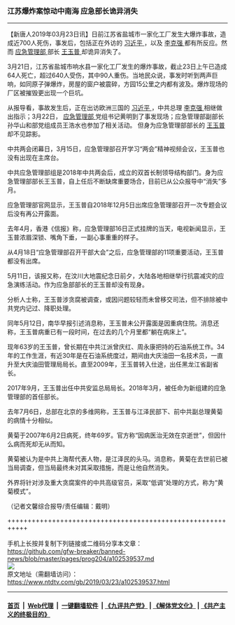 ### 江苏爆炸案惊动中南海  应急部长诡异消失
------------------------

<div class="post_content" itemprop="articleBody">
 <p>
  【新唐人2019年03月23日讯】日前江苏省盐城市一家化工厂发生大爆炸事故，造成近700人死伤，事发后，包括正在外访的
  <a href="https://www.ntdtv.com/gb/习近平.htm">
   习近平
  </a>
  ，以及
  <a href="https://www.ntdtv.com/gb/李克强.htm">
   李克强
  </a>
  都有所反应。然而
  <a href="https://www.ntdtv.com/gb/应急管理部.htm">
   应急管理部
  </a>
  部长
  <a href="https://www.ntdtv.com/gb/王玉普.htm">
   王玉普
  </a>
  却诡异消失了。
 </p>
 <p>
  3月21日，江苏省盐城市响水县一家化工厂发生的爆炸事故，截止23日上午已造成64人死亡，超过640人受伤，其中90人重伤。当地民众说，事发时听到两声巨响，如同原子弹爆炸，房屋的窗户被震碎，方园15公里之内都有波及。爆炸现场的厂区被摧毁更出现一个巨坑。
 </p>
 <p>
  从报导看，事故发生后，正在出访欧洲三国的
  <a href="https://www.ntdtv.com/gb/习近平.htm">
   习近平
  </a>
  ，中共总理
  <a href="https://www.ntdtv.com/gb/李克强.htm">
   李克强
  </a>
  相继做出指示；3月22日，
  <a href="https://www.ntdtv.com/gb/应急管理部.htm">
   应急管理部
  </a>
  党组书记黄明到了事发现场；应急管理部副部长孙华山和部党组成员王浩水也参加了相关活动。 但身为应急管理部部长的
  <a href="https://www.ntdtv.com/gb/王玉普.htm">
   王玉普
  </a>
  却不见踪影。
 </p>
 <p>
  中共两会闭幕日，3月15日，应急管理部召开学习“两会”精神视频会议，王玉普也没有出现在主席台。
 </p>
 <p>
  中共应急管理部组是2018年中共两会后，成立的双首长制领导结构部门。身为应急管理部部长王玉普，自上任后不断缺席重要场合，目前已从公众报导中“消失”多月。
 </p>
 <p>
  应急管理部官网显示，王玉普自2018年12月5日出席应急管理部召开一次专题会议后没有再公开露面。
 </p>
 <p>
  去年4月，香港《信报》称，应急管理部16日正式挂牌的当天，电视新闻显示，王玉普浓眉深锁、嘴角下垂，一副心事重重的样子。
 </p>
 <p>
  从4月18日“应急管理部召开干部大会”之后，应急管理部的11项重要活动，王玉普都没有出席。
 </p>
 <p>
  5月11日，该报又称，在汶川大地震纪念日前夕，大陆各地相继举行抗震减灾的应急演练活动。作为应急部部长的王玉普却没有现身。
 </p>
 <p>
  分析人士称，王玉普涉贪腐被调查，或因问题较轻而未曾移交司法，但不排除被中共党内记过、降职处理。
 </p>
 <p>
  同年5月12日，南华早报引述消息称，王玉普未公开露面是因重病住院。消息还称，王玉普病重已有一段时间，在过去的几个月里都“躺在病床上”。
 </p>
 <p>
  现年63岁的王玉普，曾长期在中共江派曾庆红、周永康把持的石油系统工作。34年的工作生涯，有近30年是在石油系统度过，期间由大庆油田一名技术员，一直升至大庆油田管理局局长。直至2009年，王玉普转入仕途，出任黑龙江省副省长。
 </p>
 <p>
  2017年9月，王玉普出任中共安监总局局长。2018年3月，被任命为新组建的应急管理部的首任部长。
 </p>
 <p>
  去年7月6日，总部在北京的多维网称，王玉普与江泽民部下、前中共副总理黄菊的病情十分相似。
 </p>
 <p>
  黄菊于2007年6月2日病死，终年69岁。官方称“因病医治无效在京逝世”，但因什么病而死却无从而知。
 </p>
 <p>
  黄菊被认为是中共上海帮代表人物，是江泽民的头马。消息称，黄菊在去世前已被当局调查，但当局最终未对其采取措施，而是让他自然消失。
 </p>
 <p>
  外界将针对涉及重大贪腐案件的中共高级官员，采取“低调”处理的方式，称为“黄菊模式”。
 </p>
 <p>
  （记者文馨综合报导/责任编辑：戴明）
 </p>
 <div class="single_ad">
 </div>
</div>

+++++++++++++++++++++++++++++++++++++++++++++++++++++++++++<br/><br/>
手机上长按并复制下列链接或二维码分享本文章：<br/>
https://github.com/gfw-breaker/banned-news/blob/master/pages/prog204/a102539537.md <br/>
<a href='https://github.com/gfw-breaker/banned-news/blob/master/pages/prog204/a102539537.md'><img src='https://github.com/gfw-breaker/banned-news/blob/master/pages/prog204/a102539537.md.png'/></a> <br/>
原文地址（需翻墙访问）：https://www.ntdtv.com/gb/2019/03/23/a102539537.html


------------------------
#### [首页](https://github.com/gfw-breaker/banned-news/blob/master/README.md) &nbsp;|&nbsp; [Web代理](https://github.com/labour-camp/helloworld) &nbsp;|&nbsp; [一键翻墙软件](https://github.com/gfw-breaker/nogfw/blob/master/README.md) &nbsp;| [《九评共产党》](https://github.com/gfw-breaker/9ping.md/blob/master/README.md#九评之一评共产党是什么) | [《解体党文化》](https://github.com/gfw-breaker/jtdwh.md/blob/master/README.md) | [《共产主义的终极目的》](https://github.com/gfw-breaker/gczydzjmd.md/blob/master/README.md)

